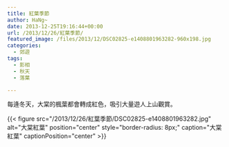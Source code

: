 ```yaml
---
title: 紅葉季節
author: HaNg~
date: 2013-12-25T19:16:44+00:00
url: /2013/12/26/紅葉季節/
featured_image: /files/2013/12/DSC02825-e1408801963282-960x198.jpg
categories:
  - 郊遊
tags:
  - 影相
  - 秋天
  - 落葉

---
```

每逄冬天，大棠的楓葉都會轉成紅色，吸引大量遊人上山觀賞。

{{< figure src="/2013/12/26/紅葉季節/DSC02825-e1408801963282.jpg" alt="大棠紅葉" position="center" style="border-radius: 8px;" caption="大棠紅葉" captionPosition="center" >}}